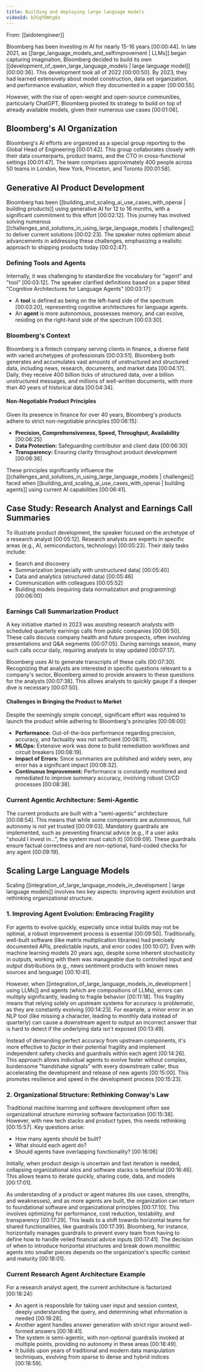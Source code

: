 ```yaml
---
title: Building and deploying large language models
videoId: b2GqTDWtg6s
---
```


From: [[aidotengineer]] <br/> 

Bloomberg has been investing in AI for nearly 15-16 years [00:00:44]. In late 2021, as [[large_language_models_and_selfimprovement | LLMs]] began capturing imagination, Bloomberg decided to build its own [[development_of_qwen_large_language_models | large language model]] [00:00:36]. This development took all of 2022 [00:00:50]. By 2023, they had learned extensively about model construction, data set organization, and performance evaluation, which they documented in a paper [00:00:55].

However, with the rise of open-weight and open-source communities, particularly ChatGPT, Bloomberg pivoted its strategy to build on top of already available models, given their numerous use cases [00:01:06].

## Bloomberg's AI Organization

Bloomberg's AI efforts are organized as a special group reporting to the Global Head of Engineering [00:01:42]. This group collaborates closely with their data counterparts, product teams, and the CTO in cross-functional settings [00:01:47]. The team comprises approximately 400 people across 50 teams in London, New York, Princeton, and Toronto [00:01:58].

## Generative AI Product Development

Bloomberg has been [[building_and_scaling_ai_use_cases_with_openai | building products]] using generative AI for 12 to 16 months, with a significant commitment to this effort [00:02:12]. This journey has involved solving numerous [[challenges_and_solutions_in_using_large_language_models | challenges]] to deliver current solutions [00:02:23]. The speaker notes optimism about advancements in addressing these challenges, emphasizing a realistic approach to shipping products today [00:02:47].

### Defining Tools and Agents

Internally, it was challenging to standardize the vocabulary for "agent" and "tool" [00:03:12]. The speaker clarified definitions based on a paper titled "Cognitive Architectures for Language Agents" [00:03:17]:
*   A **tool** is defined as being on the left-hand side of the spectrum [00:03:20], representing cognitive architectures for language agents.
*   An **agent** is more autonomous, possesses memory, and can evolve, residing on the right-hand side of the spectrum [00:03:30].

### Bloomberg's Context

Bloomberg is a fintech company serving clients in finance, a diverse field with varied archetypes of professionals [00:03:51]. Bloomberg both generates and accumulates vast amounts of unstructured and structured data, including news, research, documents, and market data [00:04:17]. Daily, they receive 400 billion ticks of structured data, over a billion unstructured messages, and millions of well-written documents, with more than 40 years of historical data [00:04:34].

#### Non-Negotiable Product Principles
Given its presence in finance for over 40 years, Bloomberg's products adhere to strict non-negotiable principles [00:06:15]:
*   **Precision, Comprehensiveness, Speed, Throughput, Availability** [00:06:25]
*   **Data Protection:** Safeguarding contributor and client data [00:06:30]
*   **Transparency:** Ensuring clarity throughout product development [00:06:36]

These principles significantly influence the [[challenges_and_solutions_in_using_large_language_models | challenges]] faced when [[building_and_scaling_ai_use_cases_with_openai | building agents]] using current AI capabilities [00:06:41].

## Case Study: Research Analyst and Earnings Call Summaries

To illustrate product development, the speaker focused on the archetype of a research analyst [00:05:12]. Research analysts are experts in specific areas (e.g., AI, semiconductors, technology) [00:05:23]. Their daily tasks include:
*   Search and discovery
*   Summarization (especially with unstructured data) [00:05:40]
*   Data and analytics (structured data) [00:05:46]
*   Communication with colleagues [00:05:52]
*   Building models (requiring data normalization and programming) [00:06:00]

### Earnings Call Summarization Product
A key initiative started in 2023 was assisting research analysts with scheduled quarterly earnings calls from public companies [00:06:50]. These calls discuss company health and future prospects, often involving presentations and Q&A segments [00:07:05]. During earnings season, many such calls occur daily, requiring analysts to stay updated [00:07:17].

Bloomberg uses AI to generate transcripts of these calls [00:07:30]. Recognizing that analysts are interested in specific questions relevant to a company's sector, Bloomberg aimed to provide answers to these questions for the analysts [00:07:38]. This allows analysts to quickly gauge if a deeper dive is necessary [00:07:50].

#### Challenges in Bringing the Product to Market
Despite the seemingly simple concept, significant effort was required to launch the product while adhering to Bloomberg's principles [00:08:00]:
*   **Performance:** Out-of-the-box performance regarding precision, accuracy, and factuality was not sufficient [00:08:11].
*   **MLOps:** Extensive work was done to build remediation workflows and circuit breakers [00:08:19].
*   **Impact of Errors:** Since summaries are published and widely seen, any error has a significant impact [00:08:32].
*   **Continuous Improvement:** Performance is constantly monitored and remediated to improve summary accuracy, involving robust CI/CD processes [00:08:38].

### Current Agentic Architecture: Semi-Agentic

The current products are built with a "semi-agentic" architecture [00:08:54]. This means that while some components are autonomous, full autonomy is not yet trusted [00:09:03]. Mandatory guardrails are implemented, such as preventing financial advice (e.g., if a user asks "should I invest in...", the system must catch it) [00:09:09]. These guardrails ensure factual correctness and are non-optional, hard-coded checks for any agent [00:09:19].

## Scaling Large Language Models

Scaling [[integration_of_large_language_models_in_development | large language models]] involves two key aspects: improving agent evolution and rethinking organizational structure.

### 1. Improving Agent Evolution: Embracing Fragility
For agents to evolve quickly, especially since initial builds may not be optimal, a robust improvement process is essential [00:09:50]. Traditionally, well-built software (like matrix multiplication libraries) had precisely documented APIs, predictable inputs, and error codes [00:10:07]. Even with machine learning models 20 years ago, despite some inherent stochasticity in outputs, working with them was manageable due to controlled input and output distributions (e.g., news sentiment products with known news sources and language) [00:10:41].

However, when [[integration_of_large_language_models_in_development | using LLMs]] and agents (which are compositions of LLMs), errors can multiply significantly, leading to fragile behavior [00:11:18]. This fragility means that relying solely on upstream systems for accuracy is problematic, as they are constantly evolving [00:14:23]. For example, a minor error in an NLP tool (like missing a character, leading to monthly data instead of quarterly) can cause a downstream agent to output an incorrect answer that is hard to detect if the underlying data isn't exposed [00:13:49].

Instead of demanding perfect accuracy from upstream components, it's more effective to *factor in* their potential fragility and implement independent safety checks and guardrails within each agent [00:14:26]. This approach allows individual agents to evolve faster without complex, burdensome "handshake signals" with every downstream caller, thus accelerating the development and release of new agents [00:15:00]. This promotes resilience and speed in the development process [00:15:23].

### 2. Organizational Structure: Rethinking Conway's Law
Traditional machine learning and software development often see organizational structure mirroring software factorization [00:15:38]. However, with new tech stacks and product types, this needs rethinking [00:15:57]. Key questions arise:
*   How many agents should be built?
*   What should each agent do?
*   Should agents have overlapping functionality? [00:16:06]

Initially, when product design is uncertain and fast iteration is needed, collapsing organizational silos and software stacks is beneficial [00:16:46]. This allows teams to iterate quickly, sharing code, data, and models [00:17:01].

As understanding of a product or agent matures (its use cases, strengths, and weaknesses), and as more agents are built, the organization can return to foundational software and organizational principles [00:17:10]. This involves optimizing for performance, cost reduction, testability, and transparency [00:17:29]. This leads to a shift towards horizontal teams for shared functionalities, like guardrails [00:17:39]. Bloomberg, for instance, horizontally manages guardrails to prevent every team from having to define how to handle veiled financial advice inputs [00:17:41]. The decision of when to introduce horizontal structures and break down monolithic agents into smaller pieces depends on the organization's specific context and maturity [00:18:01].

### Current Research Agent Architecture Example

For a research analyst agent, the current architecture is factorized [00:18:24]:
*   An agent is responsible for taking user input and session context, deeply understanding the query, and determining what information is needed [00:18:28].
*   Another agent handles answer generation with strict rigor around well-formed answers [00:18:41].
*   The system is semi-agentic, with non-optional guardrails invoked at multiple points, providing no autonomy in these areas [00:18:49].
*   It builds upon years of traditional and modern data manipulation techniques, evolving from sparse to dense and hybrid indices [00:18:59].